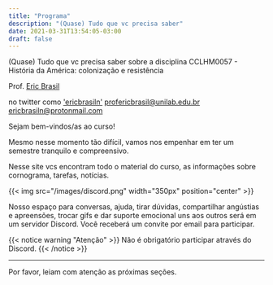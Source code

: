 ```yaml
---
title: "Programa"
description: "(Quase) Tudo que vc precisa saber"
date: 2021-03-31T13:54:05-03:00
draft: false
---
```


(Quase) Tudo que vc precisa saber sobre a disciplina CCLHM0057 - História da América: colonização e resistência

Prof. <a href ="https://ericbrasiln.github.io">Eric Brasil</a>

no twitter como <a href="https://twitter.com/ericbrasiln">'ericbrasiln'</a>
profericbrasil@unilab.edu.br
ericbrasiln@protonmail.com

Sejam bem-vindos/as ao curso!

Mesmo nesse momento tão difícil, vamos nos empenhar em ter um semestre tranquilo e compreensivo.

Nesse site vcs encontram todo o material do curso, as informações sobre cornograma, tarefas, notícias.

{{< img src="/images/discord.png" width="350px" position="center" >}}


Nosso espaço para conversas, ajuda, tirar dúvidas, compartilhar angústias e apreensões, trocar gifs e dar suporte emocional uns aos outros será em um servidor Discord. Você receberá um convite por email para participar. 

{{< notice warning "Atenção" >}}
Não é obrigatório participar através do Discord.
{{< /notice >}}

---

Por favor, leiam com atenção as próximas seções.
